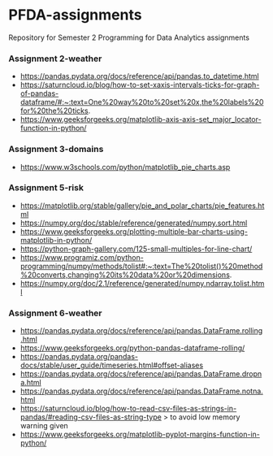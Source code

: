 # PFDA-assignments
Repository for Semester 2 Programming for Data Analytics assignments

### Assignment 2-weather
- https://pandas.pydata.org/docs/reference/api/pandas.to_datetime.html
- https://saturncloud.io/blog/how-to-set-xaxis-intervals-ticks-for-graph-of-pandas-dataframe/#:~:text=One%20way%20to%20set%20x,the%20labels%20for%20the%20ticks.
- https://www.geeksforgeeks.org/matplotlib-axis-axis-set_major_locator-function-in-python/

### Assignment 3-domains
- https://www.w3schools.com/python/matplotlib_pie_charts.asp

### Assignment 5-risk
- https://matplotlib.org/stable/gallery/pie_and_polar_charts/pie_features.html
- https://numpy.org/doc/stable/reference/generated/numpy.sort.html
- https://www.geeksforgeeks.org/plotting-multiple-bar-charts-using-matplotlib-in-python/
- https://python-graph-gallery.com/125-small-multiples-for-line-chart/
- https://www.programiz.com/python-programming/numpy/methods/tolist#:~:text=The%20tolist()%20method%20converts,changing%20its%20data%20or%20dimensions.
- https://numpy.org/doc/2.1/reference/generated/numpy.ndarray.tolist.html

### Assignment 6-weather 

- https://pandas.pydata.org/docs/reference/api/pandas.DataFrame.rolling.html
- https://www.geeksforgeeks.org/python-pandas-dataframe-rolling/ 
- https://pandas.pydata.org/pandas-docs/stable/user_guide/timeseries.html#offset-aliases
- https://pandas.pydata.org/docs/reference/api/pandas.DataFrame.dropna.html
- https://pandas.pydata.org/docs/reference/api/pandas.DataFrame.notna.html
- https://saturncloud.io/blog/how-to-read-csv-files-as-strings-in-pandas/#reading-csv-files-as-string-type > to avoid low memory warning given
- https://www.geeksforgeeks.org/matplotlib-pyplot-margins-function-in-python/


